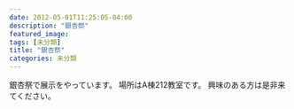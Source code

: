 ```yaml
---
date: 2012-05-01T11:25:05-04:00
description: "銀杏祭"
featured_image: 
tags: [未分類]
title: "銀杏祭"
categories: 未分類
---
```


銀杏祭で展示をやっています。
場所はA棟212教室です。
興味のある方は是非来てください。
